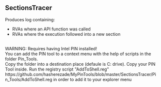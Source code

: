 SectionsTracer
---
Produces log containing:
+ RVAs where an API function was called
+ RVAs where the execution followed into a new section

<br/>
WARNING: Requires having Intel PIN installed!
<br/>
You can add the PIN tool to a context menu with the help of scripts in the folder Pin_Tools.<br/>
Copy the folder into a destination place (defaule is C: drive). Copy your PIN Tool inside. Run the registry script "AddToShell.reg"
https://github.com/hasherezade/MyPinTools/blob/master/SectionsTracer/Pin_Tools/AddToShell.reg in order to add it to your explorer menu
